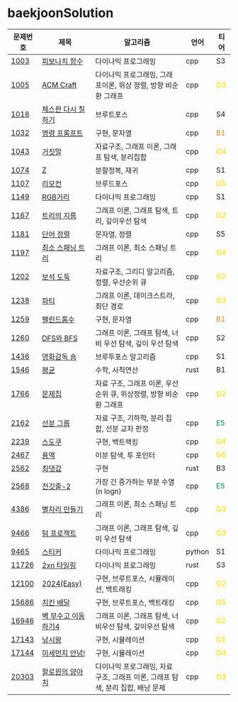 # baekjoonSolution
|문제번호|제목|알고리즘|언어|티어
|---|---|---|---|---|
|[1003](https://www.acmicpc.net/problem/1003)|[피보나치 함수](/CPP/1003_fibonacci_callback.cpp)|다이나믹 프로그래밍|cpp| S3 
|[1005](https://www.acmicpc.net/problem/1005)|[ACM Craft](/CPP/1005_ACMcraft.cpp)|다이나믹 프로그래밍, 그래프이론, 위상 정렬, 방향 비순환 그래프|cpp|<span style="color:gold"> G3 </span>
|[1018](https://www.acmicpc.net/problem/1018)|[체스판 다시 칠하기](/CPP/1018_chass.cpp)|브루트포스|cpp| S4 
|[1032](https://www.acmicpc.net/problem/1032)|[명령 프롬프트](/CPP/1032_cmd.cpp)|구현, 문자열|cpp|<span style="color:#cc8e34"> B1 </span>
|[1043](https://www.acmicpc.net/problem/1043)|[거짓말](/CPP/1043_party.cpp)|자료구조, 그래프 이론, 그래프 탐색, 분리집합|cpp|<span style="color:gold"> G4 </span>
|[1074](https://www.acmicpc.net/problem/1074)|[Z](/CPP/1074_z.cpp)|분할정복, 재귀|cpp| S1
|[1107](https://www.acmicpc.net/problem/1107)|[리모컨](/CPP/1107_remocon.cpp)|브루드포스|cpp| <span style="color:gold"> G5 </span>
|[1149](https://www.acmicpc.net/problem/1149)|[RGB거리](/CPP/1149_rgb.cpp)|다이나믹 프로그래밍|cpp| S1
|[1167](https://www.acmicpc.net/problem/1167)|[트리의 지름](/CPP/1167_treeR.cpp)|그래프 이론, 그래프 탐색, 트리, 깊이우선 탐색|cpp| <span style="color:gold"> G2 </span>
|[1181](https://www.acmicpc.net/problem/1181)|[단어 정렬](/CPP/1181_wordsort.cpp)|문자열, 정렬|cpp| S5
|[1197](https://www.acmicpc.net/problem/1197)|[최소 스패닝 트리](/CPP/1197_MST.cpp)|그래프 이론, 최소 스패닝 트리|cpp| <span style="color:gold"> G4 </span>
|[1202](https://www.acmicpc.net/problem/1202)|[보석 도둑](/CPP/1202_jewelryiThief.cpp)|자료구조, 그리디 알고리즘, 정렬, 우선순위 큐|cpp| <span style="color:gold"> G2 </span>
|[1238](https://www.acmicpc.net/problem/1238)|[파티](/CPP/1238_party.cpp)|그래프 이론, 데이크스트라, 최단 경로|cpp| <span style="color:gold"> G3 </span>
|[1259](https://www.acmicpc.net/problem/1259)|[팰린드롬수](/CPP/1259_pal.cpp)|구현, 문자열|cpp|<span style="color:#cc8e34"> B1 </span>
|[1260](https://www.acmicpc.net/problem/1260)|[DFS와 BFS](/CPP/1260_DFS_BFS.cpp)|그래프 이론, 그래프 탐색, 너비 우선 탐색, 깊이 우선 탐색 |cpp| S2
|[1436](https://www.acmicpc.net/problem/1436)|[영화감독 숌](/CPP/1436_movie.cpp)|브루투포스 알고리즘|cpp| S1
|[1546](https://www.acmicpc.net/problem/1546)|[평균](/RUST/1546_avg.rs)|수학, 사칙연산|rust| B1
|[1766](https://www.acmicpc.net/problem/1766)|[문제집](/CPP/1766_quizSolv.cpp)|자료 구조, 그래프 이론, 우선순위 큐, 위상정렬, 방향 비순환 그래프|cpp| <span style="color:gold"> G2 </span>
|[2162](https://www.acmicpc.net/problem/2162)|[선분 그룹](/CPP/2162_lineGroup.cpp)|자료 구조, 기하학, 분리 집합, 선분 교차 판정|cpp| <span style="color:#058743"> E5 </span>
|[2239](https://www.acmicpc.net/problem/2239)|[스도쿠](/CPP/2239_sudoku.cpp)|구현, 백트랙킹|cpp|<span style="color:gold"> G4 </span>
|[2467](https://www.acmicpc.net/problem/2467)|[용액](/CPP/2467_liquid.cpp)|이분 탐색, 투 포인터|cpp|<span style="color:gold"> G5 </span>
|[2562](https://www.acmicpc.net/problem/2562)|[최댓값](/RUST/2562_biggestNum.rs)|구현|rust| B3
|[2568](https://www.acmicpc.net/problem/2568)|[전깃줄-2](/CPP/2568_electricWire.cpp)|가장 긴 증가하는 부분 수열 (n logn)|cpp| <span style="color:#058743"> E5 </span>
|[4386](https://www.acmicpc.net/problem/4386)|[별자리 만들기](/CPP/4386_constellation.cpp)|그래프 이론, 최소 스패닝 트리|cpp|<span style="color:gold"> G3 </span>
|[9466](https://www.acmicpc.net/problem/9466)|[텀 프로젝트](/CPP/9466_termProject.cpp)|그래프 이론, 그래프 탐색, 깊이 우선 탐색|cpp|<span style="color:gold"> G3 </span>
|[9465](https://www.acmicpc.net/problem/9465)|[스티커](/PYTHON/9465_sticker.py)|다이나믹 프로그래밍|python| S1
|[11726](https://www.acmicpc.net/problem/11726)|[2xn 타일링](/RUST/11726_2nTile.rs)|다이나믹 프로그래밍|rust| S3
|[12100](https://www.acmicpc.net/problem/12100)|[2024(Easy)](/CPP/12100_Easy2024.cpp)|구현, 브루트포스, 시뮬레이션, 백트래킹|cpp|<span style="color:gold"> G2 </span>
|[15686](https://www.acmicpc.net/problem/15686)|[치킨 배달](/CPP/15686_chickenDelivery.cpp)|구현, 브루트포스, 백트래킹|cpp|<span style="color:gold"> G5 </span>
|[16946](https://www.acmicpc.net/problem/16946)|[벽 부수고 이동하기4](/CPP/16946_breakWall.cpp)|그래프 이론, 그래프 탐색, 너비우선 탐색, 깊이우선 탐색|cpp|<span style="color:gold"> G2 </span>
|[17143](https://www.acmicpc.net/problem/17143)|[낚시왕](/CPP/17143_fishingKing.cpp)|구현, 시뮬레이션|cpp|<span style="color:gold"> G1 </span>
|[17144](https://www.acmicpc.net/problem/17144)|[미세먼지 안녕!](/CPP/17144_ac.cpp)|구현, 시뮬레이션|cpp|<span style="color:gold"> G4 </span>
|[20303](https://www.acmicpc.net/problem/20303)|[할로윈의 양아치](/CPP/20303_halloween.cpp)|다이나믹 프로그래밍, 자료 구조, 그래프 이론, 그래프 탐색, 분리 집합, 배낭 문제|cpp|<span style="color:gold"> G3 </span>

